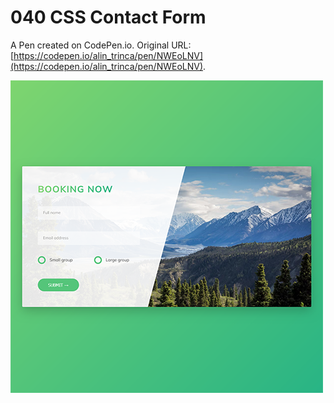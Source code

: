 # 040 CSS Contact Form

A Pen created on CodePen.io. Original URL: [https://codepen.io/alin_trinca/pen/NWEoLNV](https://codepen.io/alin_trinca/pen/NWEoLNV).

![CSS Contact Form Screenshot](contact-form.png)
